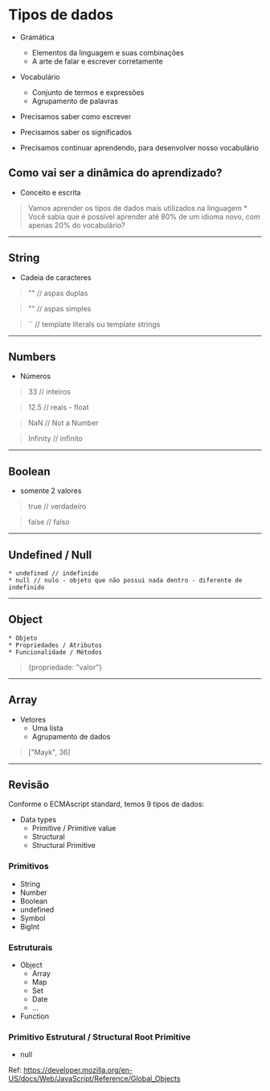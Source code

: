 # Tipos de dados

* Gramática
    * Elementos da linguagem e suas combinações
    * A arte de falar e escrever corretamente

* Vocabulário
    * Conjunto de termos e expressões
    * Agrupamento de palavras

* Precisamos saber como escrever
* Precisamos saber os significados
* Precisamos continuar aprendendo, para desenvolver nosso vocabulário

## Como vai ser a dinâmica do aprendizado?

*  Conceito e escrita

> Vamos aprender os tipos de dados mais utilizados na linguagem
    * Você sabia que é possível aprender até 80% de um idioma novo, com apenas 20% do vocabulário?

-------------------------------------------------------

## String

* Cadeia de caracteres

> "" // aspas duplas

> "" // aspas simples

> `` // template literals ou template strings

-------------------------------------------------------

## Numbers

* Números

> 33 // inteiros

> 12.5 // reais - float

> NaN // Not a Number

> Infinity // infinito

-------------------------------------------------------

## Boolean

* somente 2 valores

> true // verdadeiro

> false // falso

-------------------------------------------------------

## Undefined / Null

    * undefined // indefinido
    * null // nulo - objeto que não possui nada dentro - diferente de indefinido

-------------------------------------------------------

## Object 

    * Objeto
    * Propriedades / Atributos
    * Funcionalidade / Métodos

>  {propriedade: "valor"}

-------------------------------------------------------

## Array

* Vetores
    * Uma lista
    * Agrupamento de dados

> ["Mayk", 36]

-------------------------------------------------------

## Revisão

Conforme o ECMAscript standard, temos 9 tipos de dados:

* Data types
    * Primitive / Primitive value
    * Structural
    * Structural Primitive

### Primitivos

* String
* Number
* Boolean
* undefined
* Symbol
* BigInt

### Estruturais

* Object
    * Array
    * Map
    * Set
    * Date
    * ...
* Function

### Primitivo Estrutural / Structural Root Primitive

* null

Ref:
https://developer.mozilla.org/en-US/docs/Web/JavaScript/Reference/Global_Objects